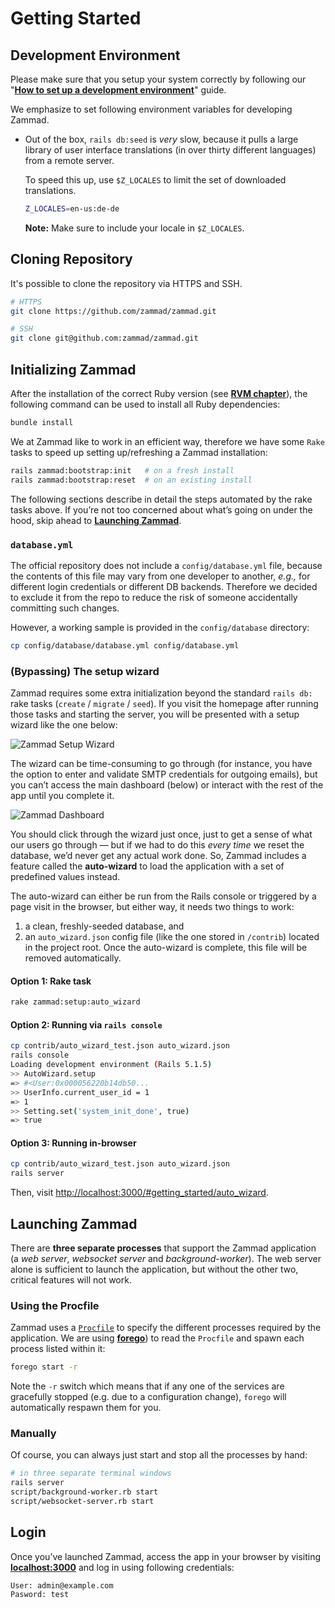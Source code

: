 # Getting Started

## Development Environment

Please make sure that you setup your system correctly by following our
"[**How to set up a development environment**](how-to-set-up-a-development-environment.md)" guide.

We emphasize to set following environment variables for developing Zammad.

- Out of the box, `rails db:seed` is _very_ slow, because it pulls a large library of user interface translations
  (in over thirty different languages) from a remote server.

  To speed this up, use `$Z_LOCALES` to limit the set of downloaded translations.

  ```sh
  Z_LOCALES=en-us:de-de
  ```

  **Note:** Make sure to include your locale in `$Z_LOCALES`.

## Cloning Repository

It's possible to clone the repository via HTTPS and SSH.

```sh
# HTTPS
git clone https://github.com/zammad/zammad.git

# SSH
git clone git@github.com:zammad/zammad.git
```

## Initializing Zammad

After the installation of the correct Ruby version
(see [**RVM chapter**](../development_environment/how-to-set-up-a-development-environment.md#rvm)),
the following command can be used to install all Ruby dependencies:

```sh
bundle install
```

We at Zammad like to work in an efficient way, therefore we have some `Rake` tasks to speed up setting up/refreshing a
Zammad installation:

```sh
rails zammad:bootstrap:init   # on a fresh install
rails zammad:bootstrap:reset  # on an existing install
```

The following sections describe in detail the steps automated by the rake tasks above. If you’re not too concerned about
what’s going on under the hood,
skip ahead to [**Launching Zammad**](#launching-zammad).

### `database.yml`

The official repository does not include a `config/database.yml` file, because the contents of this file may vary from
one developer to another, _e.g.,_ for different login credentials or different DB backends. Therefore we decided to
exclude it from the repo to reduce the risk of someone accidentally committing such changes.

However, a working sample is provided in the `config/database` directory:

```sh
cp config/database/database.yml config/database.yml
```

### (Bypassing) The setup wizard

Zammad requires some extra initialization beyond the standard `rails db:` rake tasks (`create` / `migrate` / `seed`).
If you visit the homepage after running those tasks and starting the server, you will be presented with a setup wizard
like the one below:

![Zammad Setup Wizard](../assets/images/setup-wizard.png)

The wizard can be time-consuming to go through (for instance, you have the option to enter and validate SMTP credentials
for outgoing emails), but you can’t access the main dashboard (below) or interact with the rest of the app until you
complete it.

![Zammad Dashboard](../assets/images/dashboard.png)

You should click through the wizard just once, just to get a sense of what our users go through — but if we had to do
this _every time_ we reset the database, we’d never get any actual work done. So, Zammad includes a feature called the
**auto-wizard** to load the application with a set of predefined values instead.

The auto-wizard can either be run from the Rails console or triggered by a page visit in the browser, but either way,
it needs two things to work:

1. a clean, freshly-seeded database, and
2. an `auto_wizard.json` config file (like the one stored in `/contrib`)
   located in the project root. Once the auto-wizard is complete, this file
   will be removed automatically.

#### Option 1: Rake task

```sh
rake zammad:setup:auto_wizard
```

#### Option 2: Running via `rails console`

```sh
cp contrib/auto_wizard_test.json auto_wizard.json
rails console
Loading development environment (Rails 5.1.5)
>> AutoWizard.setup
=> #<User:0x000056220b14db50...
>> UserInfo.current_user_id = 1
=> 1
>> Setting.set('system_init_done', true)
=> true
```

#### Option 3: Running in-browser

```sh
cp contrib/auto_wizard_test.json auto_wizard.json
rails server
```

Then, visit <http://localhost:3000/#getting_started/auto_wizard>.

## Launching Zammad

There are **three separate processes** that support the Zammad application (a _web server_, _websocket server_ and
_background-worker_). The web server alone is sufficient to launch the application, but without the other two, critical
features will not work.

### Using the Procfile

Zammad uses a [`Procfile`](https://devcenter.heroku.com/articles/procfile) to specify the different processes required
by the application. We are using [**forego**](https://github.com/ddollar/forego)) to read the `Procfile` and spawn each
process listed within it:

```sh
forego start -r
```

Note the `-r` switch which means that if any one of the services are gracefully stopped (e.g. due to a configuration
change), `forego` will automatically respawn them for you.

### Manually

Of course, you can always just start and stop all the processes by hand:

```sh
# in three separate terminal windows
rails server
script/background-worker.rb start
script/websocket-server.rb start
```

## Login

Once you’ve launched Zammad, access the app in your browser by visiting [**localhost:3000**](http://localhost:3000) and
log in using following credentials:

```plain
User: admin@example.com
Pasword: test
```
